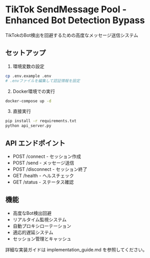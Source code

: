 # TikTok SendMessage Pool - Enhanced Bot Detection Bypass

TikTokのBot検出を回避するための高度なメッセージ送信システム

## セットアップ

1. 環境変数の設定
```bash
cp .env.example .env
# .envファイルを編集して認証情報を設定
```

2. Docker環境での実行
```bash
docker-compose up -d
```

3. 直接実行
```bash
pip install -r requirements.txt
python api_server.py
```

## API エンドポイント

- POST /connect - セッション作成
- POST /send - メッセージ送信  
- POST /disconnect - セッション終了
- GET /health - ヘルスチェック
- GET /status - ステータス確認

## 機能

- 高度なBot検出回避
- リアルタイム監視システム
- 自動プロキシローテーション
- 適応的遅延システム
- セッション管理とキャッシュ

詳細な実装ガイドは implementation_guide.md を参照してください。
